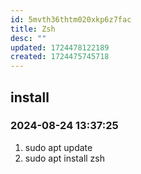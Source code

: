 ```yaml
---
id: 5mvth36thtm020xkp6z7fac
title: Zsh
desc: ""
updated: 1724478122189
created: 1724475745718
---
```


## install

### 2024-08-24 13:37:25

1. sudo apt update
2. sudo apt install zsh
